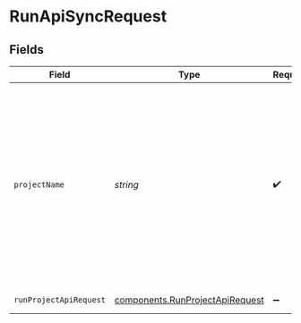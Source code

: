 # RunApiSyncRequest


## Fields

| Field                                                                                                                                                              | Type                                                                                                                                                               | Required                                                                                                                                                           | Description                                                                                                                                                        | Example                                                                                                                                                            |
| ------------------------------------------------------------------------------------------------------------------------------------------------------------------ | ------------------------------------------------------------------------------------------------------------------------------------------------------------------ | ------------------------------------------------------------------------------------------------------------------------------------------------------------------ | ------------------------------------------------------------------------------------------------------------------------------------------------------------------ | ------------------------------------------------------------------------------------------------------------------------------------------------------------------ |
| `projectName`                                                                                                                                                      | *string*                                                                                                                                                           | :heavy_check_mark:                                                                                                                                                 | Your project name. It is the name you provide when creating a project. Keep in mind that if you change your project name, you have to change the URIs to match it. | my-project                                                                                                                                                         |
| `runProjectApiRequest`                                                                                                                                             | [components.RunProjectApiRequest](../../models/components/runprojectapirequest.md)                                                                                 | :heavy_minus_sign:                                                                                                                                                 | run project api request                                                                                                                                            |                                                                                                                                                                    |